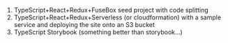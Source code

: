 1. TypeScript+React+Redux+FuseBox seed project with code splitting
2. TypeScript+React+Redux+Serverless (or cloudformation) with a sample service and deploying the site onto an S3 bucket
3. TypeScript Storybook (something better than storybook...)
